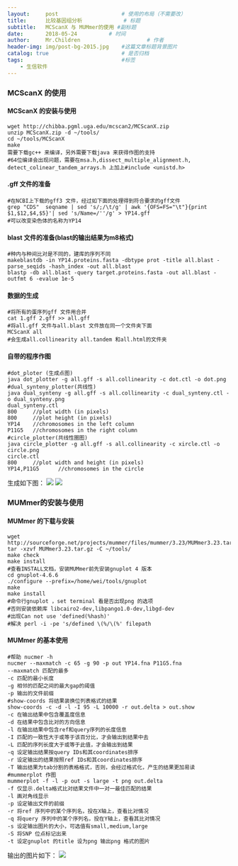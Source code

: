 ```yaml
---
layout:     post   				    # 使用的布局（不需要改）
title:      比较基因组分析				# 标题 
subtitle:   MCScanX 与 MUMmer的使用 #副标题
date:       2018-05-24			# 时间
author:     Mr.Children						# 作者
header-img: img/post-bg-2015.jpg 	#这篇文章标题背景图片
catalog: true 						# 是否归档
tags:								#标签
    - 生信软件
---
```


### MCScanX 的使用  
#### MCScanX 的安装与使用
```
wget http://chibba.pgml.uga.edu/mcscan2/MCScanX.zip
unzip MCScanX.zip -d ~/tools/
cd ~/tools/MCScanX  
make
需要下载gc++ 来编译，另外需要下载java 来获得作图的支持 
#64位编译会出现问题，需要在msa.h,dissect_multiple_alignment.h,  
detect_colinear_tandem_arrays.h 上加上#include <unistd.h> 
```
#### .gff 文件的准备
```
#在NCBI上下载的gff3 文件，经过如下面的处理得到符合要求的gff文件
grep "CDS"  seqname | sed 's/;/\t/g' | awk '{OFS=FS="\t"}{print $1,$12,$4,$5}'| sed 's/Name=/''/g' > YP14.gff  
#可以改变染色体的名称为YP14
```
#### blast 文件的准备(blast的输出结果为m8格式) 
```
#种内与种间比对是不同的，建库的序列不同
makeblastdb -in YP14.proteins.fasta -dbtype prot -title all.blast -parse_seqids -hash_index -out all.blast  
blastp -db all.blast -query target.proteins.fasta -out all.blast -outfmt 6 -evalue 1e-5 
```  
#### 数据的生成  
```
#将所有的蛋序列gff 文件用合并  
cat 1.gff 2.gff >> all.gff
#将all.gff 文件与all.blast 文件放在同一个文件夹下面  
MCScanX all  
#会生成all.collinearity all.tandem 和all.html的文件夹
```  
#### 自带的程序作图  
```
#dot_ploter (生成点图) 
java dot_plotter -g all.gff -s all.collinearity -c dot.ctl -o dot.png  
#dual_synteny_plotter(共线性)  
java dual_synteny -g all.gff -s all.collinearity -c dual_synteny.ctl -o dual_synteny.png  
dual_synteny.ctl  
800     //plot width (in pixels)  
800     //plot height (in pixels)  
YP14    //chromosomes in the left column  
P11G5   //chromosomes in the right column    
#circle_plotter(共线性圈图)  
java circle_plotter -g all.gff -s all.collinearity -c xircle.ctl -o circle.png  
circle.ctl  
800     //plot width and height (in pixels)  
YP14,P11G5      //chromosomes in the circle
```  
生成如下图：
![](http://wx1.sinaimg.cn/mw690/8aa6de51ly1fss1iv06qtj20m80m87b9.jpg) 
![](http://wx2.sinaimg.cn/mw690/8aa6de51ly1fss1iqk8hxj20m80m84ad.jpg)

### MUMmer的安装与使用  
#### MUMmer 的下载与安装  
```
wget http://sourceforge.net/projects/mummer/files/mummer/3.23/MUMmer3.23.tar.gz
tar -xzvf MUMmer3.23.tar.gz -C ~/tools/
make check  
make install    
#查看INSTALL文档，安装MUMmer前先安装gnuplot 4 版本  
cd gnuplot-4.6.6  
./configure --prefix=/home/wei/tools/gnuplot  
make  
make install  
#命令行gnuplot ，set terminal 看是否出现png 的选项  
#否则安装依赖库 libcairo2-dev,libpango1.0-dev,libgd-dev  
#出现Can not use 'defined(%hash)'  
#解决 perl -i -pe 's/defined \(%/\(%' filepath
```  
#### MUMmer 的基本使用  
```  
#帮助 nucmer -h  
nucmer --maxmatch -c 65 -g 90 -p out YP14.fna P11G5.fna
--maxmatch 匹配的最多  
-c 匹配的最小长度  
-g 相邻的匹配之间的最大gap的阈值  
-p 输出的文件前缀  
#show-coords 将结果装换位列表格式的结果  
show-coords -c -d -l -I 95 -L 10000 -r out.delta > out.show  
-c 在输出结果中包含覆盖度信息  
-d 在结果中包含比对的方向信息  
-l 在输出结果中包含ref和query序列的长度信息  
-I 匹配的一致性大于或等于该百分比，才会输出到结果中去  
-L 匹配的序列长度大于或等于此值，才会输出到结果  
-q 设定输出结果按query IDs和其coordinates排序  
-r 设定输出的结果按照ref IDs和其coordinates排序  
-T 输出结果为tab分割的表格格式，否则，会经过格式化，产生的结果更加易读  
#mummerplot 作图  
mummerplot -f -l -p out -s large -t png out.delta    
-f 仅显示.delta格式比对结果文件中一对一最佳匹配的结果  
-l 画对角线显示  
-p 设定输出文件的前缀  
-r 将ref 序列中的某个序列名，投在X轴上，查看比对情况  
-q 将query 序列中的某个序列名，投在Y轴上，查看其比对情况  
-s 设定输出图片的大小，可选值有small,medium,large  
-S 将SNP 位点标记出来  
-t 设定gnuplot 的title 设为png 输出png 格式的图片  
```    
输出的图片如下：
![](http://wx4.sinaimg.cn/mw690/8aa6de51ly1fss3o15rk2j212w12w74d.jpg)
